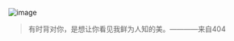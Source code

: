 ![image](https://user-images.githubusercontent.com/59243825/120899712-a9eee600-c663-11eb-844f-0ab944965623.png)
>有时背对你，是想让你看见我鲜为人知的美。————来自404
